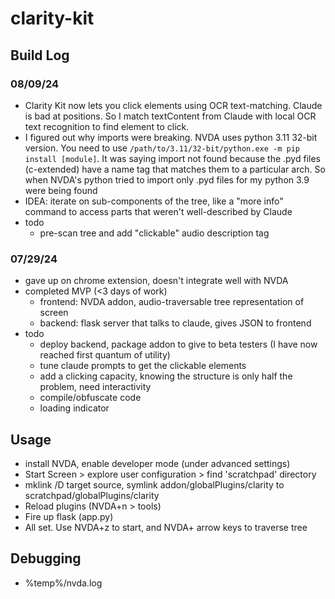 # clarity-kit

## Build Log

### 08/09/24
- Clarity Kit now lets you click elements using OCR text-matching. Claude is bad at positions. So I match textContent from Claude with local OCR text recognition to find element to click.
- I figured out why imports were breaking. NVDA uses python 3.11 32-bit version. You need to use `/path/to/3.11/32-bit/python.exe -m pip install [module]`. It was saying import not found because the .pyd files (c-extended) have a name tag that matches them to a particular arch. So when NVDA's python tried to import only .pyd files for my python 3.9 were being found
- IDEA: iterate on sub-components of the tree, like a "more info" command to access parts that weren't well-described by Claude
- todo
  - pre-scan tree and add "clickable" audio description tag

### 07/29/24
- gave up on chrome extension, doesn't integrate well with NVDA
- completed MVP (<3 days of work)
  - frontend: NVDA addon, audio-traversable tree representation of screen
  - backend: flask server that talks to claude, gives JSON to frontend
- todo
  - deploy backend, package addon to give to beta testers (I have now reached first quantum of utility)
  - tune claude prompts to get the clickable elements
  - add a clicking capacity, knowing the structure is only half the problem, need interactivity
  - compile/obfuscate code
  - loading indicator

## Usage
- install NVDA, enable developer mode (under advanced settings)
- Start Screen > explore user configuration > find 'scratchpad' directory
- mklink /D target source, symlink addon/globalPlugins/clarity to scratchpad/globalPlugins/clarity
- Reload plugins (NVDA+n > tools)
- Fire up flask (app.py)
- All set. Use NVDA+z to start, and NVDA+ arrow keys to traverse tree

## Debugging
- %temp%/nvda.log